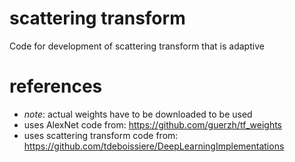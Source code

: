 # scattering transform
Code for development of scattering transform that is adaptive

# references
- *note*: actual weights have to be downloaded to be used
- uses AlexNet code from: https://github.com/guerzh/tf_weights
- uses scattering transform code from: https://github.com/tdeboissiere/DeepLearningImplementations
